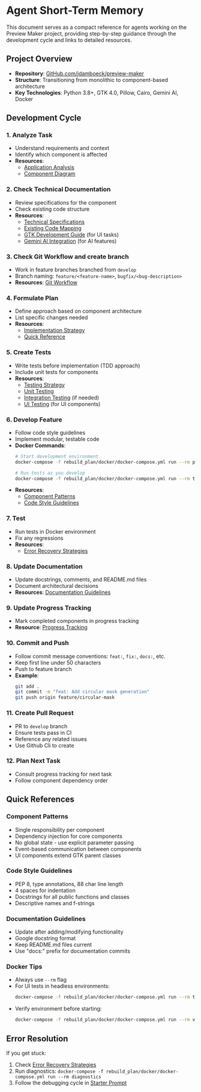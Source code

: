 # Agent Short-Term Memory

This document serves as a compact reference for agents working on the Preview Maker project, providing step-by-step guidance through the development cycle and links to detailed resources.

## Project Overview
- **Repository**: [GitHub.com/jdamboeck/preview-maker](https://github.com/jdamboeck/preview-maker)
- **Structure**: Transitioning from monolithic to component-based architecture
- **Key Technologies**: Python 3.8+, GTK 4.0, Pillow, Cairo, Gemini AI, Docker

## Development Cycle

### 1. Analyze Task
- Understand requirements and context
- Identify which component is affected
- **Resources**:
  - [Application Analysis](00_prerequisites/01_application_analysis.md)
  - [Component Diagram](00_prerequisites/08_component_dependency_diagram.md)

### 2. Check Technical Documentation
- Review specifications for the component
- Check existing code structure
- **Resources**:
  - [Technical Specifications](architecture/06_technical_specifications.md)
  - [Existing Code Mapping](00_prerequisites/02_existing_code_mapping.md)
  - [GTK Development Guide](00_prerequisites/04_gtk_development_guide.md) (for UI tasks)
  - [Gemini AI Integration](00_prerequisites/05_gemini_ai_integration.md) (for AI features)

### 3. Check Git Workflow and create branch
- Work in feature branches branched from `develop`
- Branch naming: `feature/<feature-name>`, `bugfix/<bug-description>`
- **Resources**: [Git Workflow](git_workflow.md)

### 4. Formulate Plan
- Define approach based on component architecture
- List specific changes needed
- **Resources**:
  - [Implementation Strategy](06_implementation_strategy/00_starting_point.md)
  - [Quick Reference](quick_reference.md)

### 5. Create Tests
- Write tests before implementation (TDD approach)
- Include unit tests for components
- **Resources**:
  - [Testing Strategy](testing/01_testing_strategy.md)
  - [Unit Testing](testing/02_unit_testing.md)
  - [Integration Testing](testing/03_integration_testing.md) (if needed)
  - [UI Testing](testing/04_ui_testing.md) (for UI components)

### 6. Develop Feature
- Follow code style guidelines
- Implement modular, testable code
- **Docker Commands**:
  ```bash
  # Start development environment
  docker-compose -f rebuild_plan/docker/docker-compose.yml run --rm preview-maker

  # Run tests as you develop
  docker-compose -f rebuild_plan/docker/docker-compose.yml run --rm test pytest path/to/test
  ```
- **Resources**:
  - [Component Patterns](#component-patterns)
  - [Code Style Guidelines](#code-style-guidelines)

### 7. Test
- Run tests in Docker environment
- Fix any regressions
- **Resources**:
  - [Error Recovery Strategies](00_prerequisites/11_error_recovery_strategies.md)

### 8. Update Documentation
- Update docstrings, comments, and README.md files
- Document architectural decisions
- **Resources**: [Documentation Guidelines](#documentation-guidelines)

### 9. Update Progress Tracking
- Mark completed components in progress tracking
- **Resource**: [Progress Tracking](progress_tracking.md)

### 10. Commit and Push
- Follow commit message conventions: `feat:`, `fix:`, `docs:`, etc.
- Keep first line under 50 characters
- Push to feature branch
- **Example**:
  ```bash
  git add .
  git commit -m "feat: Add circular mask generation"
  git push origin feature/circular-mask
  ```

### 11. Create Pull Request
- PR to `develop` branch
- Ensure tests pass in CI
- Reference any related issues
- Use Github Cli to create


### 12. Plan Next Task
- Consult progress tracking for next task
- Follow component dependency order

## Quick References

### Component Patterns
- Single responsibility per component
- Dependency injection for core components
- No global state - use explicit parameter passing
- Event-based communication between components
- UI components extend GTK parent classes

### Code Style Guidelines
- PEP 8, type annotations, 88 char line length
- 4 spaces for indentation
- Docstrings for all public functions and classes
- Descriptive names and f-strings

### Documentation Guidelines
- Update after adding/modifying functionality
- Google docstring format
- Keep README.md files current
- Use "docs:" prefix for documentation commits

### Docker Tips
- Always use `--rm` flag
- For UI tests in headless environments:
  ```bash
  docker-compose -f rebuild_plan/docker/docker-compose.yml run --rm test pytest tests/ui/ --headless
  ```
- Verify environment before starting:
  ```bash
  docker-compose -f rebuild_plan/docker/docker-compose.yml run --rm verify
  ```

## Error Resolution
If you get stuck:
1. Check [Error Recovery Strategies](00_prerequisites/11_error_recovery_strategies.md)
2. Run diagnostics: `docker-compose -f rebuild_plan/docker/docker-compose.yml run --rm diagnostics`
3. Follow the debugging cycle in [Starter Prompt](starter_prompt.md)